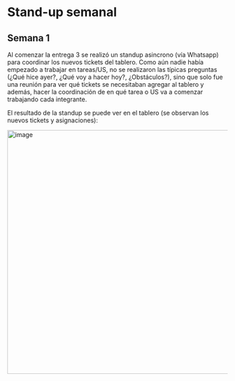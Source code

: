 # Stand-up semanal

## Semana 1

Al comenzar la entrega 3 se realizó un standup asincrono (vía Whatsapp) para coordinar los nuevos tickets del tablero. Como aún nadie había empezado 
a trabajar en tareas/US, no se realizaron las típicas preguntas (¿Qué hice ayer?, ¿Qué voy a hacer hoy?, ¿Obstáculos?), sino que solo fue una reunión 
para ver qué tickets se necesitaban agregar al tablero y además, hacer la coordinación de en qué tarea o US va a comenzar trabajando cada integrante.

El resultado de la standup se puede ver en el tablero (se observan los nuevos tickets y asignaciones):

<img width="558" alt="image" src="https://user-images.githubusercontent.com/56087826/170891865-b3e11646-38fd-4032-b210-0243ead75a01.png">
